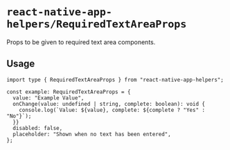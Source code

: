 # `react-native-app-helpers/RequiredTextAreaProps`

Props to be given to required text area components.

## Usage

```tsx
import type { RequiredTextAreaProps } from "react-native-app-helpers";

const example: RequiredTextAreaProps = {
  value: "Example Value",
  onChange(value: undefined | string, complete: boolean): void {
    console.log(`Value: ${value}, complete: ${complete ? "Yes" : "No"}`);
  }}
  disabled: false,
  placeholder: "Shown when no text has been entered",
};
```

